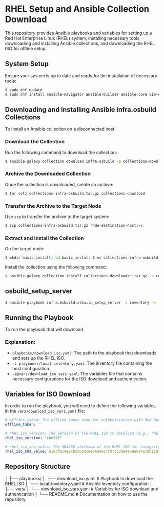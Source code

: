 # RHEL Setup and Ansible Collection Download

This repository provides Ansible playbooks and variables for setting up a Red Hat Enterprise Linux (RHEL) system, installing necessary tools, downloading and installing Ansible collections, and downloading the RHEL ISO for offline setup.

## System Setup

Ensure your system is up to date and ready for the installation of necessary tools:

```bash
$ sudo dnf update
$ sudo dnf install ansible-navigator ansible-builder ansible-core vim-enhanced vim nmap net-tools bind-utils git container-tools
```

## Downloading and Installing Ansible infra.osbuild Collections

To install an Ansible collection on a disconnected host:

### Download the Collection

Run the following command to download the collection:

```bash
$ ansible-galaxy collection download infra.osbuild -p collections-download
```

### Archive the Downloaded Collection

Once the collection is downloaded, create an archive:


```bash
$ tar cvfz collections-infra-osbuild.tar.gz collections-download
```

### Transfer the Archive to the Target Node

Use `scp` to transfer the archive to the target system:

```bash
$ scp collections-infra-osbuild.tar.gz rhde-destination-host:~/.
```

### Extract and Install the Collection

On the target node:

```bash
$ mkdir basic_install; cd basic_install $ mv collections-infra-osbuild.tar.gz basic_install/. ; cd basic_install $ tar xvfz collections-infra-osbuild.tar.gz
```

Install the collection using the following command:

```bash
$ ansible-galaxy collection install collections-download/*.tar.gz -p collections/
```
## osbuild_setup_server

```bash
$ ansible-playbook infra.osbuild.osbuild_setup_server -i inventory -e 'rhc_state=absent'
```

## Running the Playbook

To run the playbook that will download

### Explanation:

- `playbooks/download_iso.yaml`: The path to the playbook that downloads and sets up the RHEL ISO.
- `-i playbooks/local-inventory.yaml`: The inventory file containing the host configuration.
- `-e@vars/download_iso_vars.yaml`: The variables file that contains necessary configurations for the ISO download and authentication.

## Variables for ISO Download

In order to run the playbook, you will need to define the following variables in the `vars/download_iso_vars.yaml` file:

```yaml
# offline_token: The offline token used for authentication with Red Hat APIs. It can be taken from https://access.redhat.com/management/api
offline_token: ''

# rhel_iso_version: The version of the RHEL ISO to download (e.g., rhel92). It can be downloaded from https://access.redhat.com/downloads/content/479/ver=/rhel---9/9.4/x86_64/product-software
rhel_iso_version: "rhel92"

# rhel_iso_sha_value: The SHA256 checksum of the RHEL ISO for integrity verification
rhel_iso_sha_value: a18bf014e2cb5b6b9cee3ea09ccfd7bc2a84e68e09487bb119a98aa0e3563ac2
```

## Repository Structure

│
├── playbooks/
│   ├── download_iso.yaml         # Playbook to download the RHEL ISO
│   └── local-inventory.yaml      # Ansible inventory configuration
│
├── vars/
│   └── download_iso_vars.yaml    # Variables for ISO download and authentication
│
└── README.md                     # Documentation on how to use the repository

